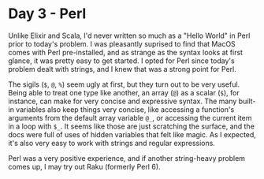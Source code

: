 # Day 3 - Perl
Unlike Elixir and Scala, I'd never written so much as a "Hello World" in Perl prior to today's problem. I was pleasantly suprised to find that MacOS comes with Perl pre-installed, and as strange as the syntax looks at first glance, it was pretty easy to get started. I opted for Perl since today's problem dealt with strings, and I knew that was a strong point for Perl. 

The sigils (`$`, `@`, `%`) seem ugly at first, but they turn out to be very useful. Being able to treat one type like another, an array (`@`) as a scalar (`$`), for instance, can make for very concise and expressive syntax. The many built-in variables also keep things very concise, like accessing a function's arguments from the default array variable `@_`, or accessing the current item in a loop with `$_`. It seems like those are just scratching the surface, and the docs were full of uses of hidden variables that felt like magic. As I expected, it's also very easy to work with strings and regular expressions. 

Perl was a very positive experience, and if another string-heavy problem comes up, I may try out Raku (formerly Perl 6).
